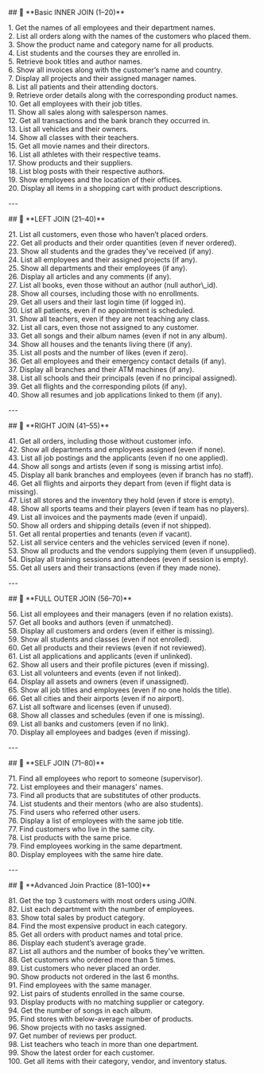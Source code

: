 \#\# 🔹 \*\*Basic INNER JOIN (1–20)\*\*

1\. Get the names of all employees and their department names.  
2\. List all orders along with the names of the customers who placed them.  
3\. Show the product name and category name for all products.  
4\. List students and the courses they are enrolled in.  
5\. Retrieve book titles and author names.  
6\. Show all invoices along with the customer’s name and country.  
7\. Display all projects and their assigned manager names.  
8\. List all patients and their attending doctors.  
9\. Retrieve order details along with the corresponding product names.  
10\. Get all employees with their job titles.  
11\. Show all sales along with salesperson names.  
12\. Get all transactions and the bank branch they occurred in.  
13\. List all vehicles and their owners.  
14\. Show all classes with their teachers.  
15\. Get all movie names and their directors.  
16\. List all athletes with their respective teams.  
17\. Show products and their suppliers.  
18\. List blog posts with their respective authors.  
19\. Show employees and the location of their offices.  
20\. Display all items in a shopping cart with product descriptions.

\---

\#\# 🔹 \*\*LEFT JOIN (21–40)\*\*

21\. List all customers, even those who haven’t placed orders.  
22\. Get all products and their order quantities (even if never ordered).  
23\. Show all students and the grades they've received (if any).  
24\. List all employees and their assigned projects (if any).  
25\. Show all departments and their employees (if any).  
26\. Display all articles and any comments (if any).  
27\. List all books, even those without an author (null author\\\_id).  
28\. Show all courses, including those with no enrollments.  
29\. Get all users and their last login time (if logged in).  
30\. List all patients, even if no appointment is scheduled.  
31\. Show all teachers, even if they are not teaching any class.  
32\. List all cars, even those not assigned to any customer.  
33\. Get all songs and their album names (even if not in any album).  
34\. Show all houses and the tenants living there (if any).  
35\. List all posts and the number of likes (even if zero).  
36\. Get all employees and their emergency contact details (if any).  
37\. Display all branches and their ATM machines (if any).  
38\. List all schools and their principals (even if no principal assigned).  
39\. Get all flights and the corresponding pilots (if any).  
40\. Show all resumes and job applications linked to them (if any).

\---

\#\# 🔹 \*\*RIGHT JOIN (41–55)\*\*

41\. Get all orders, including those without customer info.  
42\. Show all departments and employees assigned (even if none).  
43\. List all job postings and the applicants (even if no one applied).  
44\. Show all songs and artists (even if song is missing artist info).  
45\. Display all bank branches and employees (even if branch has no staff).  
46\. Get all flights and airports they depart from (even if flight data is missing).  
47\. List all stores and the inventory they hold (even if store is empty).  
48\. Show all sports teams and their players (even if team has no players).  
49\. List all invoices and the payments made (even if unpaid).  
50\. Show all orders and shipping details (even if not shipped).  
51\. Get all rental properties and tenants (even if vacant).  
52\. List all service centers and the vehicles serviced (even if none).  
53\. Show all products and the vendors supplying them (even if unsupplied).  
54\. Display all training sessions and attendees (even if session is empty).  
55\. Get all users and their transactions (even if they made none).

\---

\#\# 🔹 \*\*FULL OUTER JOIN (56–70)\*\*

56\. List all employees and their managers (even if no relation exists).  
57\. Get all books and authors (even if unmatched).  
58\. Display all customers and orders (even if either is missing).  
59\. Show all students and classes (even if not enrolled).  
60\. Get all products and their reviews (even if not reviewed).  
61\. List all applications and applicants (even if unlinked).  
62\. Show all users and their profile pictures (even if missing).  
63\. List all volunteers and events (even if not linked).  
64\. Display all assets and owners (even if unassigned).  
65\. Show all job titles and employees (even if no one holds the title).  
66\. Get all cities and their airports (even if no airport).  
67\. List all software and licenses (even if unused).  
68\. Show all classes and schedules (even if one is missing).  
69\. List all banks and customers (even if no link).  
70\. Display all employees and badges (even if missing).

\---

\#\# 🔹 \*\*SELF JOIN (71–80)\*\*

71\. Find all employees who report to someone (supervisor).  
72\. List employees and their managers' names.  
73\. Find all products that are substitutes of other products.  
74\. List students and their mentors (who are also students).  
75\. Find users who referred other users.  
76\. Display a list of employees with the same job title.  
77\. Find customers who live in the same city.  
78\. List products with the same price.  
79\. Find employees working in the same department.  
80\. Display employees with the same hire date.

\---

\#\# 🔹 \*\*Advanced Join Practice (81–100)\*\*

81\. Get the top 3 customers with most orders using JOIN.  
82\. List each department with the number of employees.  
83\. Show total sales by product category.  
84\. Find the most expensive product in each category.  
85\. Get all orders with product names and total price.  
86\. Display each student’s average grade.  
87\. List all authors and the number of books they've written.  
88\. Get customers who ordered more than 5 times.  
89\. List customers who never placed an order.  
90\. Show products not ordered in the last 6 months.  
91\. Find employees with the same manager.  
92\. List pairs of students enrolled in the same course.  
93\. Display products with no matching supplier or category.  
94\. Get the number of songs in each album.  
95\. Find stores with below-average number of products.  
96\. Show projects with no tasks assigned.  
97\. Get number of reviews per product.  
98\. List teachers who teach in more than one department.  
99\. Show the latest order for each customer.  
100\. Get all items with their category, vendor, and inventory status.

